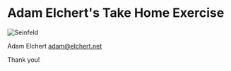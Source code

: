 # Adam Elchert's Take Home Exercise

![Seinfeld](https://i.giphy.com/media/v1.Y2lkPTc5MGI3NjExOXBkamR2Y2Z3Z3J6Mm1waHJ2MHUxdDFrb3VuNzFkN2p4MWs5dHp0MyZlcD12MV9pbnRlcm5hbF9naWZfYnlfaWQmY3Q9Zw/hZj44bR9FVI3K/giphy.gif)

Adam Elchert
adam@elchert.net

Thank you!
